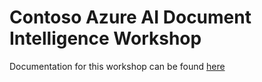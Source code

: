 # Contoso Azure AI Document Intelligence Workshop

Documentation for this workshop can be found [here](https://gloveboxes.github.io/azure-doc-intelligence-dynamic-models-patient/)

